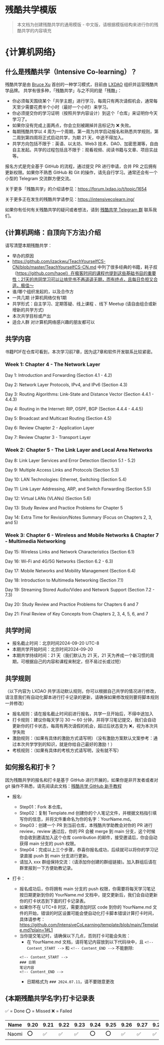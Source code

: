 # 残酷共学模版

> 本文档为创建残酷共学的通用模版 - 中文版，请根据模版结构来进行你的残酷共学的内容填充

# {计算机网络}

## 什么是残酷共学（Intensive Co-learning）？

残酷共学是由 [Bruce Xu](https://twitter.com/brucexu_eth) 首创的一种学习模式，目前由 [LXDAO](https://lxdao.io/) 组织并运营残酷共学品牌。
共学有很多种，「残酷共学」与之不同的是「残酷」：

- 你必须每天围绕某个「共学主题」进行学习，每周只有两次请假机会，通常每天至少需要花费半个小时（最好一个小时）来学习。
- 你必须提交你的学习证明（按照共学内容设计）到这个「仓库」来证明你今天学习了。
- 如果你没有完成上面两点，你会立刻被踢掉并且标记为 ❌ 失败。
- 每期残酷共学以 4 周为一个周期，第一周为共学启动报名和熟悉共学规则，第二周到第四周将正式启动共学，为期 21 天，中途不得加入。
- 共学方向包括不限于：英语、以太坊、Web3 技术、DAO、加密思潮等，自由自主发起。共学的过程包括且不限于：观看视频、阅读书籍与文章、项目实战等。

报名方式是完全基于 GitHub 的流程，通过提交 PR 进行申请，合并 PR 之后拥有更新权限。如果你不熟悉 GitHub 和 Git 的操作，请先自行学习。通常还会有一个小型的 Telegram 交流群方便交流。

关于更多「残酷共学」的介绍请参见：https://forum.lxdao.io/t/topic/1654

关于更多正在发生的残酷共学请参见：https://intensivecolearn.ing/

如果你有任何有关残酷共学的疑问或者想法，请到 [残酷共学 Telegram 群](https://t.me/LXDAO/6215) 联系我们。

## {计算机网络：自顶向下方法}介绍

请写清楚本期残酷共学：

- 举办的原因
- https://github.com/izackwu/TeachYourselfCS-CN/blob/master/TeachYourselfCS-CN.md 中列了很多经典的书籍，耗子叔（https://github.com/haoel）在极客时间的课程也提到这些基础书目的重要性；21天的共同学习可以让啃完书不再遥遥无期，而有终点，且每日负担又合适，极佳～
- 谁/哪个组织发起的，以及合作方
- 一共几期 计算机网络仅有1期
- 共学形式：自主学习、定期答疑、线上课程 、线下 Meetup (请自由组合或新增新的共学方式)
- 本次共学目标或产出
- 适合人群 对计算机网络感兴趣的朋友都可以

## 共学内容

书籍PDF在仓库可看到，本次学习前7章，因为这7章和软件开发联系比较紧密。

### Week 1: Chapter 4 - The Network Layer
Day 1: Introduction and Forwarding (Section 4.1 - 4.2)

Day 2: Network Layer Protocols, IPv4, and IPv6 (Section 4.3)

Day 3: Routing Algorithms: Link-State and Distance Vector (Section 4.4.1 - 4.4.3)

Day 4: Routing in the Internet: RIP, OSPF, BGP (Section 4.4.4 - 4.4.5)

Day 5: Broadcast and Multicast Routing (Section 4.5)

Day 6: Review Chapter 2 - Application Layer

Day 7: Review Chapter 3 - Transport Layer

### Week 2: Chapter 5 - The Link Layer and Local Area Networks
Day 8: Link Layer Services and Error Detection (Section 5.1 - 5.2)

Day 9: Multiple Access Links and Protocols (Section 5.3)

Day 10: LAN Technologies: Ethernet, Switching (Section 5.4)

Day 11: Link Layer Addressing, ARP, and Switch Forwarding (Section 5.5)

Day 12: Virtual LANs (VLANs) (Section 5.6)

Day 13: Study Review and Practice Problems for Chapter 5

Day 14: Extra Time for Revision/Notes Summary (Focus on Chapters 2, 3, and 5)

### Week 3: Chapter 6 - Wireless and Mobile Networks & Chapter 7 - Multimedia Networking
Day 15: Wireless Links and Network Characteristics (Section 6.1)

Day 16: Wi-Fi and 4G/5G Networks (Section 6.2 - 6.3)

Day 17: Mobile Networks and Mobility Management (Section 6.4)

Day 18: Introduction to Multimedia Networking (Section 7.1)

Day 19: Streaming Stored Audio/Video and Network Support (Section 7.2 - 7.3)

Day 20: Study Review and Practice Problems for Chapters 6 and 7

Day 21: Final Review of Key Concepts from Chapters 2, 3, 4, 5, 6, and 7

## 共学时间

- 报名截止时间：北京时间2024-09-20 UTC-8
- 本期共学开始时间：北京时间2024-09-20 
- 本期共学持续时间：21 天（我们默认为 21 天，21 天为养成一个新习惯的周期，可根据自己的内容和课程来制定，但不易过长或过短）

## 共学规则

（以下内容为 LXDAO 共学活动默认规则，你可以根据自己共学的情况进行修改，请注意我们有自动化脚本进行打卡记录的更新，请确保如果修改规则要将脚本规则一并修改）

- 报名规则：请在报名截止时间前进行报名，共学一旦开始后，不得中途加入
- 打卡规则：建议你每天学习 30 ～ 60 分钟，并将学习笔记提交，我们会自动更新你的打卡状态，每周有两次请假的机会，超过后状态变为 ❌，视为本次共学失败
- 激励规则：（如果有具体的激励方式请写明）（没有激励方案默认文案参考：通过本次共学学到的知识，就是你给自己最好的激励！）
- 考核规则：（如果有具体的考核方式请写明，没有就不写）

## 如何报名和打卡？

因为残酷共学的报名和打卡是基于 GitHub 进行开展的，如果你是非开发者或者对 git 操作不熟悉，请先阅读此文档：[残酷共学 GitHub 新手教程](https://www.notion.so/lxdao/GitHub-53fca5ba49bb40c69e4e40e69f58f416)

- 报名:

  - Step01：Fork 本仓库。
  - Step02：复制 Template.md 创建你的个人笔记文件，并根据文档指引填写你的信息，并将文件重命名为你的名字：YourName.md。
  - Step03：创建一个 PR 到当前仓库，本残酷共学助教会对你的 PR 进行 review，review 通过后，你的 PR 会被 merge 到 main 分支，这个时候你会收到邀请加入这个仓库 contribution 的邮件，接受邀请后，你会自动获得 main 分支的 push 权限。
  - Step04：完成以上三个步骤，恭喜你报名成功，后续就可以将你的学习记录直接 push 到 main 分支进行更新。
  - 请加入 xxx 群组保持交流：（请添加你创建的群组链接)。加入群组后请在群里报到一下方便助教记录。

- 打卡：
  - 报名成功后，你将拥有 main 分支的 push 权限，你需要将每天学习笔记按日期更新到你的 YourName.md 文档中，提交更新后，我们会自动更新你的打卡状态到下面的打卡记录表。
  - 如果你不在 UTC+8 时区，需要添加时区 code 到你的 YourName.md 文件的开始，错误的时区设置可能会使自动化打卡脚本错误计算打卡时间，具体请参考：https://github.com/IntensiveCoLearning/template/blob/main/Template.md?plain=1#L1
  - 当你提交笔记时，请确保以下几点，否则打卡可能会失败：
    - 在 YourName.md 文档，请将笔记内容放到以下代码块中，且 `<!-- Content_START -->` 和 `<!-- Content_END -->` 不能删除:
    ```
    <!-- Content_START -->
    ### 日期
    笔记内容
    <!-- Content_END -->
    ```
    - 日期格式为 `### 2024.07.11`，请不要随意更改

## {本期残酷共学名字}打卡记录表

✅ = Done ⭕️ = Missed ❌ = Failed

<!-- START_COMMIT_TABLE -->
| Name | 9.20 | 9.21 | 9.22 | 9.23 | 9.24 | 9.25 | 9.26 | 9.27 | 9.28 | 9.29 | 9.30 | 10.01 | 10.02 | 10.03 | 10.04 | 10.05 | 10.06 | 10.07 | 10.08 | 10.09 | 10.10 | 10.11 |
| ------------- | ---- | ---- | ---- | ---- | ---- | ---- | ---- | ---- | ---- | ---- | ---- | ---- | ---- | ---- | ---- | ---- | ---- | ---- | ---- | ---- | ---- | ---- |
| Naomi | ⭕️ | ✅ | ✅ | ✅ | ⭕️ | ⭕️ | ✅ | ✅ | ✅ | ❌ | | | | | | | | | | | | |
<!-- END_COMMIT_TABLE -->


















<!-- STATISTICALDATA_START -->
<!-- STATISTICALDATA_END -->


